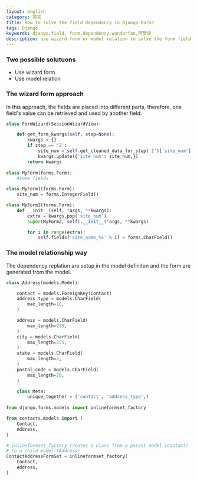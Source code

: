 ```yaml
---
layout: english
category: 英文
title: How to solve the field dependency in Django Form?
tags: Django
keywords: django,field, form,dependency,wonderfan,阿樊提
description: use wizard form or model relation to solve the form field dependency
---
```


### Two possible solutuons

- Use wizard form
- Use model relation

### The wizard form approach

In this approach, the fields are placed into different parts, therefore, one field's value can be retrieved and used by another field. 

```python
class FormWizard(SessionWizardView):

    def get_form_kwargs(self, step=None):
        kwargs = {}
        if step == '2':
            site_num = self.get_cleaned_data_for_step('1')['site_num']
            kwargs.update({'site_num': site_num,})
        return kwargs 
        
class MyForm(forms.Form):
    #some fields

class MyForm1(forms.Form):
    site_num = forms.IntegerField()

class MyForm2(forms.Form):
    def __init__(self, *args, **kwargs):
        extra = kwargs.pop('site_num')
        super(MyForm2, self).__init__(*args, **kwargs)

        for i in range(extra):
            self.fields['site_name_%s' % i] = forms.CharField()        
```

### The model relationship way

The dependency replation are setup in the model definiton and the form are generated from the model.

```python
class Address(models.Model):

    contact = models.ForeignKey(Contact)
    address_type = models.CharField(
        max_length=10,
    )

    address = models.CharField(
        max_length=255,
    )
    city = models.CharField(
        max_length=255,
    )
    state = models.CharField(
        max_length=2,
    )
    postal_code = models.CharField(
        max_length=20,
    )

    class Meta:
        unique_together = ('contact', 'address_type',)
        
from django.forms.models import inlineformset_factory

from contacts.models import (
    Contact,
    Address,
)

# inlineformset_factory creates a Class from a parent model (Contact)
# to a child model (Address)
ContactAddressFormSet = inlineformset_factory(
    Contact,
    Address,
)        

```
